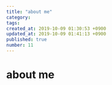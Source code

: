 ```yaml
---
title: "about me"
category: 
tags: 
created_at: 2019-10-09 01:30:53 +0900
updated_at: 2019-10-09 01:41:13 +0900
published: true
number: 11
---
```


# about me
